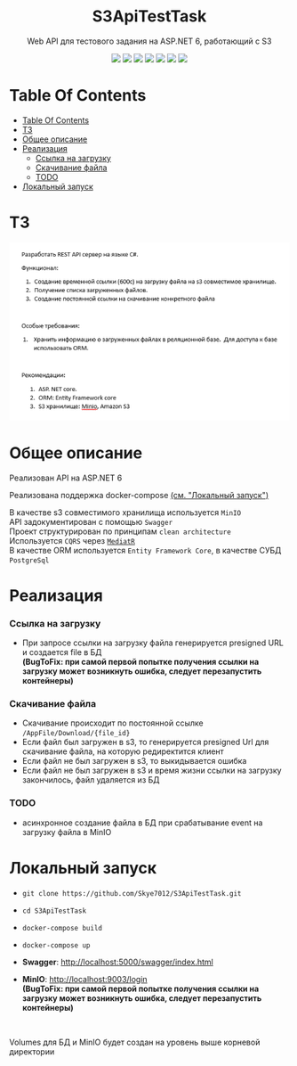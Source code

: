 <p>
    <h1 align="center">S3ApiTestTask</h1>
</p>

<p align="center">
    Web API для тестового задания на ASP.NET 6, работающий с S3
</p>

<p align="center">
  <img src="https://img.shields.io/static/v1?label=&message=c%23&style=flat-square&color=0000ff"
      height="40">
  <img src="https://img.shields.io/badge/ASP.NET-purple?style=flat-square"
      height="40">
  <img src="https://img.shields.io/static/v1?label=&message=Entity-Framework&style=flat-square&color=blueviolet"
      height="40">
    <img src="https://img.shields.io/static/v1?label=&message=MinIO&style=flat-square&color=d10000"
      height="40">
  <img src="https://img.shields.io/static/v1?label=&message=PostgreSql&style=flat-square&color=1A5276&logo=postgresql&logoColor=white"
      height="40">
  <img src="https://img.shields.io/static/v1?label=&message=Swagger&style=flat-square&color=green&logo=swagger&logoColor=white"
      height="40">
  <img src="https://img.shields.io/static/v1?label=&message=MediatR&style=flat-square&color=blue"
      height="40">
</p>



# Table Of Contents

- [Table Of Contents](#table-of-contents)
- [ТЗ](#тз)
- [Общее описание](#общее-описание)
- [Реализация](#реализация)
    - [Ссылка на загрузку](#ссылка-на-загрузку)
    - [Скачивание файла](#скачивание-файла)
    - [TODO](#todo)
- [Локальный запуск](#локальный-запуск)



# ТЗ
![image](assets/ТЗ.png)



# Общее описание
Реализован API на ASP.NET 6  

Реализована поддержка docker-compose [(см. "Локальный запуск")](#локальный-запуск)  

В качестве s3 совместимого хранилища используется `MinIO`  
API задокументирован с помощью `Swagger`  
Проект структурирован по принципам `clean architecture`  
Используется `CQRS` через [`MediatR`](https://github.com/jbogard/MediatR)  
В качестве ORM используется `Entity Framework Core`, в качестве СУБД `PostgreSql`  
  



# Реализация
### Ссылка на загрузку  
- При запросе ссылки на загрузку файла генерируется presigned URL и создается file в БД  
**(BugToFix: при самой первой попытке получения ссылки на загрузку может возникнуть ошибка, следует перезапустить контейнеры)**  
  
### Скачивание файла
- Скачивание происходит по постоянной ссылке `/AppFile/Download/{file_id}`  
- Если файл был загружен в s3, то генерируется presigned Url для скачивание файла, на которую редиректится клиент
- Если файл не был загружен в s3, то выкидывается ошибка
- Если файл не был загружен в s3 и время жизни ссылки на загрузку закончилось, файл удаляется из БД

### TODO
- асинхронное создание файла в БД при срабатывание event на загрузку файла в MinIO



# Локальный запуск
- `git clone https://github.com/Skye7012/S3ApiTestTask.git`

- `cd S3ApiTestTask`

- `docker-compose build`

- `docker-compose up`

- **Swagger**: [http://localhost:5000/swagger/index.html](http://localhost:5000/swagger/index.html)

- **MinIO**: [http://localhost:9003/login](http://localhost:9003/login)  
**(BugToFix: при самой первой попытке получения ссылки на загрузку может возникнуть ошибка, следует перезапустить контейнеры)**
  
<br/>
  
Volumes для БД и MinIO будет создан на уровень выше корневой директории

